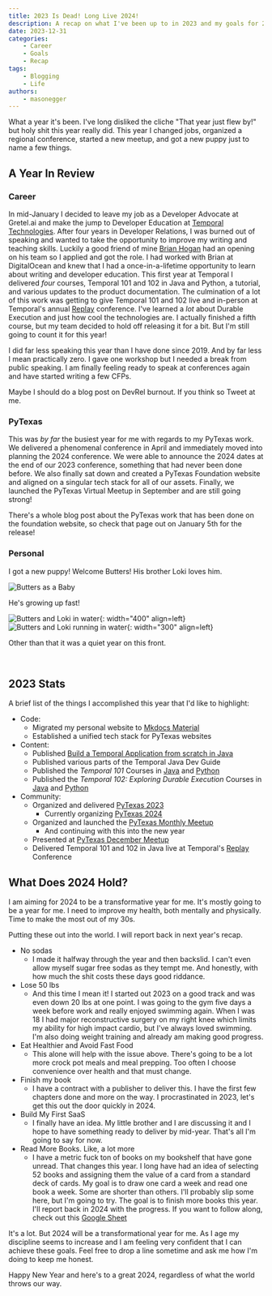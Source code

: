 ```yaml
---
title: 2023 Is Dead! Long Live 2024!
description: A recap on what I've been up to in 2023 and my goals for 2024.
date: 2023-12-31
categories:
    - Career
    - Goals
    - Recap
tags: 
    - Blogging
    - Life
authors:
    - masonegger
---
```


What a year it's been. I've long disliked the cliche "That year just flew by!" but holy shit this year really did. This year I changed jobs, organized a regional conference,
started a new meetup, and got a new puppy just to name a few things.

<!-- more -->

## A Year In Review

### Career

In mid-January I decided to leave my job as a Developer Advocate at Gretel.ai and make the jump to Developer Education at [Temporal Technologies](https://temporal.io). After four years in Developer Relations, I was burned out of speaking and wanted to take the opportunity to improve my writing and teaching skills. Luckily a good friend of mine [Brian Hogan](https://bphogan.com) had an opening on his team so I applied and got the role. I had worked with Brian at DigitalOcean and knew that I had a once-in-a-lifetime opportunity to learn about writing and developer education. This first year at Temporal I delivered _four_ courses, Temporal 101 and 102 in Java and Python, a tutorial, and various updates to the product documentation. The culmination of a lot of this work was getting to give Temporal 101 and 102 live and in-person at Temporal's annual [Replay](https://temporal.io/replay) conference. I've learned a _lot_ about Durable Execution and just how cool the technologies are. I actually finished a fifth course, but my team decided to hold off releasing it for a bit. But I'm still going to count it for this year!

I did far less speaking this year than I have done since 2019. And by far less I mean practically zero. I gave one workshop but I needed a break from public speaking. I am finally feeling ready to speak at conferences again and have started writing a few CFPs.

Maybe I should do a blog post on DevRel burnout. If you think so Tweet at me.

### PyTexas

This was _by far_ the busiest year for me with regards to my PyTexas work. We delivered a phenomenal conference in April and immediately moved into planning the 2024 conference. We were able to announce the 2024 dates at the end of our 2023 conference, something that had never been done before. We also finally sat down and created a PyTexas Foundation website and aligned on a singular tech stack for all of our assets. Finally, we launched the PyTexas Virtual Meetup in September and are still going strong! 

There's a whole blog post about the PyTexas work that has been done on the foundation website, so check that page out on January 5th for the release!

### Personal

I got a new puppy! Welcome Butters! His brother Loki loves him.

![Butters as a Baby](img/009-oh-shit/baby-butters.jpg)

He's growing up fast! 

![Butters and Loki in water](img/009-oh-shit/butters-loki-water.jpg){: width="400" align=left}
![Butters and Loki running in water](img/009-oh-shit/butters-loki-running-water.jpg){: width="300" align=left}

Other than that it was a quiet year on this front. 

<br clear=all>

## 2023 Stats
A brief list of the things I accomplished this year that I'd like to highlight:

* Code:
    * Migrated my personal website to [Mkdocs Material](https://squidfunk.github.io/mkdocs-material/)
    * Established a unified tech stack for PyTexas websites
* Content:
    * Published [Build a Temporal Application from scratch in Java](https://learn.temporal.io/getting_started/java/hello_world_in_java/)
    * Published various parts of the Temporal Java Dev Guide
    * Published the _Temporal 101_ Courses in [Java](https://learn.temporal.io/courses/temporal_101/java/) and [Python](https://learn.temporal.io/courses/temporal_101/python/)
    * Published the _Temporal 102: Exploring Durable Execution_ Courses in [Java](https://learn.temporal.io/courses/temporal_102/java/) and [Python](https://learn.temporal.io/courses/temporal_102/python/)
* Community:
    * Organized and delivered [PyTexas 2023](https://archive.pytexas.org/2023)
        * Currently organizing [PyTexas 2024](https://pytexas.org/2024)
    * Organized and launched the [PyTexas Monthly Meetup](https://pytexas.org/meetup)
        * And continuing with this into the new year
    * Presented at [PyTexas December Meetup](https://www.pytexas.org/meetup/past_meetups/december-double-header/)
    * Delivered Temporal 101 and 102 in Java live at Temporal's [Replay](https://temporal.io/replay) Conference
        

## What Does 2024 Hold?
I am aiming for 2024 to be a transformative year for me. It's mostly going to be a year for me. I need to improve my health, both mentally and physically. Time to make the most out of my 30s. 

Putting these out into the world. I will report back in next year's recap.

* No sodas
    * I made it halfway through the year and then backslid. I can't even allow myself sugar free sodas as they tempt me. And honestly, with how much the shit costs these days good riddance. 
* Lose 50 lbs
    * And this time I mean it! I started out 2023 on a good track and was even down
    20 lbs at one point. I was going to the gym five days a week before work and really
    enjoyed swimming again. When I was 18 I had major reconstructive surgery on my
    right knee which limits my ability for high impact cardio, but I've always loved
    swimming. I'm also doing weight training and already am making good progress.
* Eat Healthier and Avoid Fast Food
    * This alone will help with the issue above. There's going to be a lot more crock pot meals and meal prepping. Too often I choose convenience over health and that must change.
* Finish my book
    * I have a contract with a publisher to deliver this. I have the first few chapters done and more on the way. I procrastinated in 2023, let's get this out the door quickly in 2024.
* Build My First SaaS
    * I finally have an idea. My little brother and I are discussing it and I hope to have something ready to deliver by mid-year. That's all I'm going to say for now.
* Read More Books. Like, a lot more
    * I have a metric fuck ton of books on my bookshelf that have gone unread. That changes this year. I long have had an idea of selecting 52 books and assigning them the value of a card from a standard deck of cards. My goal is to draw one card a week and read one book a week. Some are shorter than others. I'll probably slip some here, but I'm going to try. The goal is to finish more books this year. I'll report back in 2024 with the progress. If you want to follow along, check out this [Google Sheet](https://docs.google.com/spreadsheets/d/1TVm_g0iLszxpeRXCHe_PlH8YGEKYLfH7QixW_hwj-mI/edit?usp=sharing)

It's a lot. But 2024 will be a transformational year for me. As I age my discipline seems to increase and I am feeling very confident that I can achieve these goals. Feel free to drop a line sometime and ask me how I'm doing to keep me honest. 

Happy New Year and here's to a great 2024, regardless of what the world throws our way.
